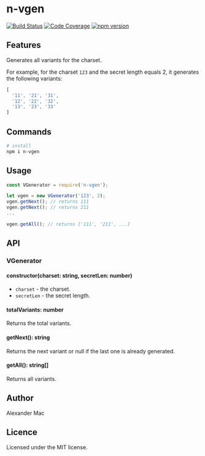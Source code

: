 # n-vgen

[![Build Status](https://travis-ci.org/AlexanderMac/n-vgen.svg?branch=master)](https://travis-ci.org/AlexanderMac/n-vgen)
[![Code Coverage](https://codecov.io/gh/AlexanderMac/n-vgen/branch/master/graph/badge.svg)](https://codecov.io/gh/AlexanderMac/n-vgen)
[![npm version](https://badge.fury.io/js/n-vgen.svg)](https://badge.fury.io/js/n-vgen)

## Features

Generates all variants for the charset.

For example, for the charset `123` and the secret length equals 2, it generates the following variants:

```js
[
  '11', '21', '31',
  '12', '22', '32',
  '13', '23', '33'
]
```

## Commands

```sh
# install
npm i n-vgen
```

## Usage

```js
const VGenerator = require('n-vgen');

let vgen = new VGenerator('123', 2);
vgen.getNext(); // returns 111
vgen.getNext(); // returns 211
...

vgen.getAll(); // returns ['111', '211', ...]
```

## API

### VGenerator

#### constructor(charset: string, secretLen: number)

- `charset` - the charset.
- `secretLen` - the secret length.

#### totalVariants: number
Returns the total variants.

#### getNext(): string
Returns the next variant or null if the last one is already generated.

#### getAll(): string[]
Returns all variants.

## Author
Alexander Mac

## Licence
Licensed under the MIT license.
